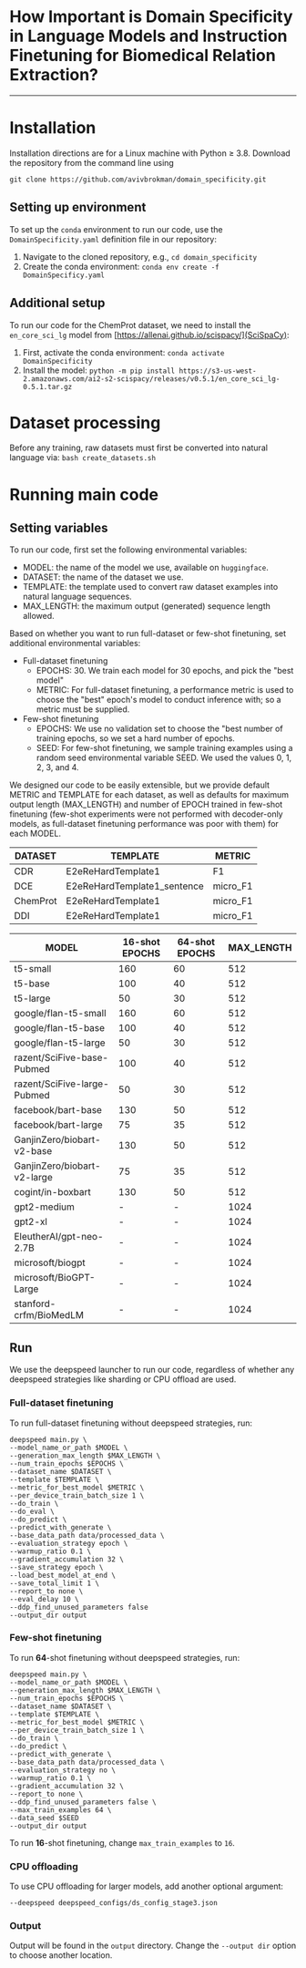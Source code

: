 # How Important is Domain Specificity in Language Models and Instruction Finetuning for Biomedical Relation Extraction?
---
# Installation
Installation directions are for a Linux machine with Python &ge; 3.8.  Download the repository from the command line using 

```git clone https://github.com/avivbrokman/domain_specificity.git```

## Setting up environment
To set up the `conda` environment to run our code, use the `DomainSpecificity.yaml` definition file in our repository:

1. Navigate to the cloned repository, e.g., `cd domain_specificity`
2. Create the conda environment: `conda env create -f DomainSpecificy.yaml`

## Additional setup
To run our code for the ChemProt dataset, we need to install the `en_core_sci_lg` model from [https://allenai.github.io/scispacy/](SciSpaCy):

1. First, activate the conda environment: `conda activate DomainSpecificity`
2. Install the model: `python -m pip install https://s3-us-west-2.amazonaws.com/ai2-s2-scispacy/releases/v0.5.1/en_core_sci_lg-0.5.1.tar.gz`

# Dataset processing
Before any training, raw datasets must first be converted into natural language via: `bash create_datasets.sh`

# Running main code
## Setting variables

To run our code, first set the following environmental variables:

- MODEL: the name of the model we use, available on `huggingface`.
- DATASET: the name of the dataset we use.
- TEMPLATE: the template used to convert raw dataset examples into natural language sequences.
- MAX_LENGTH: the maximum output (generated) sequence length allowed.

Based on whether you want to run full-dataset or few-shot finetuning, set additional environmental variables:

- Full-dataset finetuning
  - EPOCHS: 30.  We train each model for 30 epochs, and pick the "best model"
  - METRIC: For full-dataset finetuning, a performance metric is used to choose the "best" epoch's model to conduct inference with; so a metric must be supplied.
- Few-shot finetuning
  - EPOCHS: We use no validation set to choose the "best number of training epochs, so we set a hard number of epochs.
  - SEED: For few-shot finetuning, we sample training examples using a random seed environmental variable SEED.  We used the values 0, 1, 2, 3, and 4.

We designed our code to be easily extensible, but we provide default METRIC and TEMPLATE for each dataset, as well as defaults for maximum output length (MAX_LENGTH) and number of EPOCH trained in few-shot finetuning (few-shot experiments were not performed with decoder-only models, as full-dataset finetuning performance was poor with them) for each MODEL.

| DATASET  | TEMPLATE                    | METRIC   |
|----------|-----------------------------|----------|
| CDR      | E2eReHardTemplate1          | F1       |
| DCE      | E2eReHardTemplate1_sentence | micro_F1 |
| ChemProt | E2eReHardTemplate1          | micro_F1 |
| DDI      | E2eReHardTemplate1          | micro_F1 |

| MODEL                       | 16-shot EPOCHS | 64-shot EPOCHS | MAX_LENGTH |
|-----------------------------|----------------|----------------|------------|
| t5-small                    | 160            | 60             | 512        |
| t5-base                     | 100            | 40             | 512        |
| t5-large                    | 50             | 30             | 512        |
| google/flan-t5-small        | 160            | 60             | 512        |
| google/flan-t5-base         | 100            | 40             | 512        |
| google/flan-t5-large        | 50             | 30             | 512        |
| razent/SciFive-base-Pubmed  | 100            | 40             | 512        |
| razent/SciFive-large-Pubmed | 50             | 30             | 512        |
| facebook/bart-base          | 130            | 50             | 512        |
| facebook/bart-large         | 75             | 35             | 512        |
| GanjinZero/biobart-v2-base  | 130            | 50             | 512        |
| GanjinZero/biobart-v2-large | 75             | 35             | 512        |
| cogint/in-boxbart           | 130            | 50             | 512        |
| gpt2-medium                 | -              | -              | 1024       |
| gpt2-xl                     | -              | -              | 1024       |
| EleutherAI/gpt-neo-2.7B     | -              | -              | 1024       |
| microsoft/biogpt            | -              | -              | 1024       |
| microsoft/BioGPT-Large      | -              | -              | 1024       |
| stanford-crfm/BioMedLM      | -              | -              | 1024       |

## Run
We use the deepspeed launcher to run our code, regardless of whether any deepspeed strategies like sharding or CPU offload are used.  

### Full-dataset finetuning
To run full-dataset finetuning without deepspeed strategies, run:

```
deepspeed main.py \
--model_name_or_path $MODEL \
--generation_max_length $MAX_LENGTH \
--num_train_epochs $EPOCHS \
--dataset_name $DATASET \
--template $TEMPLATE \
--metric_for_best_model $METRIC \
--per_device_train_batch_size 1 \
--do_train \
--do_eval \
--do_predict \
--predict_with_generate \
--base_data_path data/processed_data \
--evaluation_strategy epoch \
--warmup_ratio 0.1 \
--gradient_accumulation 32 \
--save_strategy epoch \
--load_best_model_at_end \
--save_total_limit 1 \
--report_to none \
--eval_delay 10 \
--ddp_find_unused_parameters false
--output_dir output
```

### Few-shot finetuning
To run **64**-shot finetuning without deepspeed strategies, run:

```
deepspeed main.py \
--model_name_or_path $MODEL \
--generation_max_length $MAX_LENGTH \
--num_train_epochs $EPOCHS \
--dataset_name $DATASET \
--template $TEMPLATE \
--metric_for_best_model $METRIC \
--per_device_train_batch_size 1 \
--do_train \
--do_predict \
--predict_with_generate \
--base_data_path data/processed_data \
--evaluation_strategy no \
--warmup_ratio 0.1 \
--gradient_accumulation 32 \
--report_to none \
--ddp_find_unused_parameters false \
--max_train_examples 64 \
--data_seed $SEED
--output_dir output
```
To run **16**-shot finetuning, change `max_train_examples` to `16`.

### CPU offloading
To use CPU offloading for larger models, add another optional argument:

``` --deepspeed deepspeed_configs/ds_config_stage3.json ```

### Output
Output will be found in the `output` directory.  Change the `--output dir` option to choose another location.

